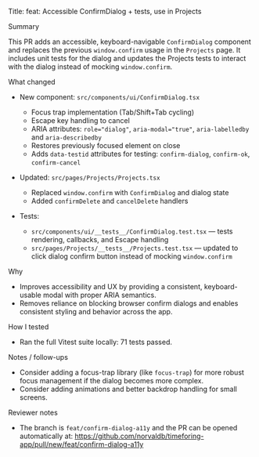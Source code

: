 Title: feat: Accessible ConfirmDialog + tests, use in Projects

Summary

This PR adds an accessible, keyboard-navigable `ConfirmDialog` component and replaces the previous `window.confirm` usage in the `Projects` page. It includes unit tests for the dialog and updates the Projects tests to interact with the dialog instead of mocking `window.confirm`.

What changed

- New component: `src/components/ui/ConfirmDialog.tsx`
  - Focus trap implementation (Tab/Shift+Tab cycling)
  - Escape key handling to cancel
  - ARIA attributes: `role="dialog"`, `aria-modal="true"`, `aria-labelledby` and `aria-describedby`
  - Restores previously focused element on close
  - Adds `data-testid` attributes for testing: `confirm-dialog`, `confirm-ok`, `confirm-cancel`

- Updated: `src/pages/Projects/Projects.tsx`
  - Replaced `window.confirm` with `ConfirmDialog` and dialog state
  - Added `confirmDelete` and `cancelDelete` handlers

- Tests:
  - `src/components/ui/__tests__/ConfirmDialog.test.tsx` — tests rendering, callbacks, and Escape handling
  - `src/pages/Projects/__tests__/Projects.test.tsx` — updated to click dialog confirm button instead of mocking `window.confirm`

Why

- Improves accessibility and UX by providing a consistent, keyboard-usable modal with proper ARIA semantics.
- Removes reliance on blocking browser confirm dialogs and enables consistent styling and behavior across the app.

How I tested

- Ran the full Vitest suite locally: 71 tests passed.

Notes / follow-ups

- Consider adding a focus-trap library (like `focus-trap`) for more robust focus management if the dialog becomes more complex.
- Consider adding animations and better backdrop handling for small screens.

Reviewer notes

- The branch is `feat/confirm-dialog-a11y` and the PR can be opened automatically at:
  https://github.com/norvaldb/timeforing-app/pull/new/feat/confirm-dialog-a11y


